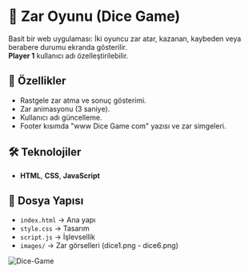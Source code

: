 # 🎲 Zar Oyunu (Dice Game)

Basit bir web uygulaması: İki oyuncu zar atar, kazanan, kaybeden veya berabere durumu ekranda gösterilir. <br> **Player 1** kullanıcı adı özelleştirilebilir.

## 🚀 Özellikler
- Rastgele zar atma ve sonuç gösterimi.
- Zar animasyonu (3 saniye).
- Kullanıcı adı güncelleme.
- Footer kısımda "www Dice Game com" yazısı ve zar simgeleri.

## 🛠️ Teknolojiler
- **HTML**, **CSS**, **JavaScript**

## 📂 Dosya Yapısı
- `index.html` → Ana yapı
- `style.css` → Tasarım
- `script.js` → İşlevsellik
- `images/` → Zar görselleri (dice1.png - dice6.png)
  

![Dice-Game](https://github.com/user-attachments/assets/3d8e09f4-26c7-4e59-8d08-58dae05c9a45)
